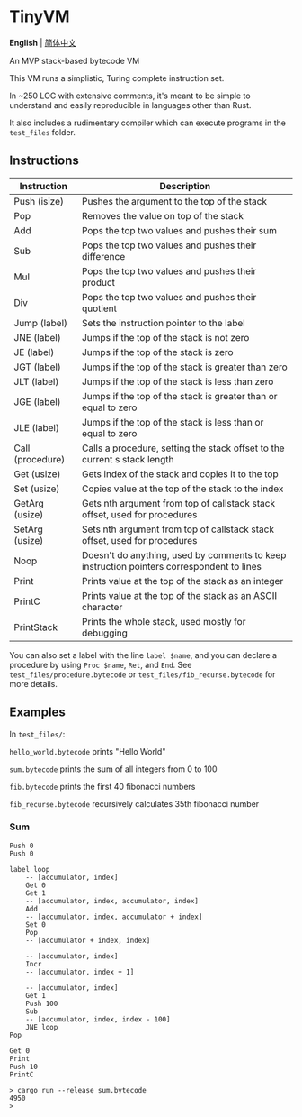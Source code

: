 # TinyVM

**English** | [简体中文](Docs/README_zh.md)

An MVP stack-based bytecode VM

This VM runs a simplistic, Turing complete instruction set.

In ~250 LOC with extensive comments, it's meant to be simple to understand and easily reproducible in languages other than Rust.

It also includes a rudimentary compiler which can execute programs in the `test_files` folder.

## Instructions

| Instruction         | Description                                                                                |
|---------------------|--------------------------------------------------------------------------------------------|
| Push (isize)        | Pushes the argument to the top of the stack                                                |
| Pop                 | Removes the value on top of the stack                                                      |
| Add                 | Pops the top two values and pushes their sum                                               |
| Sub                 | Pops the top two values and pushes their difference                                        |
| Mul                 | Pops the top two values and pushes their product                                           |
| Div                 | Pops the top two values and pushes their quotient                                          |
| Jump (label)        | Sets the instruction pointer to the label                                                  |
| JNE  (label)        | Jumps if the top of the stack is not zero                                                  |
| JE   (label)        | Jumps if the top of the stack is zero                                                      |
| JGT  (label)        | Jumps if the top of the stack is greater than zero                                         |
| JLT  (label)        | Jumps if the top of the stack is less than zero                                            |
| JGE  (label)        | Jumps if the top of the stack is greater than or equal to zero                             |
| JLE  (label)        | Jumps if the top of the stack is less than or equal to zero                                |
| Call (procedure)    | Calls a procedure, setting the stack offset to the current s stack length                  |
| Get  (usize)        | Gets index of the stack and copies it to the top                                           |
| Set  (usize)        | Copies value at the top of the stack to the index                                          |
| GetArg  (usize)     | Gets nth argument from top of callstack stack offset, used  for procedures                 |
| SetArg  (usize)     | Sets nth argument from top of callstack stack offset, used  for procedures                 |
| Noop                | Doesn't do anything, used by comments to keep instruction pointers correspondent to lines  |
| Print               | Prints value at the top of the stack as an integer                                         |
| PrintC              | Prints value at the top of the stack as an ASCII character                                 |
| PrintStack          | Prints the whole stack, used mostly for debugging                                          |

You can also set a label with the line `label $name`, and you can declare a procedure by using `Proc $name`, `Ret`, and `End`. See `test_files/procedure.bytecode` or `test_files/fib_recurse.bytecode` for more details.

## Examples

In `test_files/`:

`hello_world.bytecode` prints "Hello World"

`sum.bytecode` prints the sum of all integers from 0 to 100

`fib.bytecode` prints the first 40 fibonacci numbers

`fib_recurse.bytecode` recursively calculates 35th fibonacci number

### Sum
```
Push 0
Push 0

label loop
    -- [accumulator, index]
    Get 0
    Get 1
    -- [accumulator, index, accumulator, index]
    Add
    -- [accumulator, index, accumulator + index]
    Set 0
    Pop
    -- [accumulator + index, index]

    -- [accumulator, index]
    Incr
    -- [accumulator, index + 1]

    -- [accumulator, index]
    Get 1
    Push 100
    Sub
    -- [accumulator, index, index - 100]
    JNE loop
Pop

Get 0
Print
Push 10
PrintC
```

```
> cargo run --release sum.bytecode
4950
>
```
